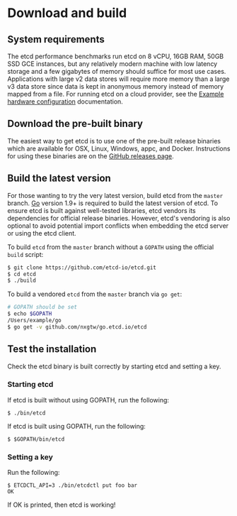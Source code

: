 # Download and build

## System requirements

The etcd performance benchmarks run etcd on 8 vCPU, 16GB RAM, 50GB SSD GCE instances, but any relatively modern machine with low latency storage and a few gigabytes of memory should suffice for most use cases. Applications with large v2 data stores will require more memory than a large v3 data store since data is kept in anonymous memory instead of memory mapped from a file. For running etcd on a cloud provider, see the [Example hardware configuration][example-hardware-configurations] documentation.

## Download the pre-built binary

The easiest way to get etcd is to use one of the pre-built release binaries which are available for OSX, Linux, Windows, appc, and Docker. Instructions for using these binaries are on the [GitHub releases page][github-release].

## Build the latest version

For those wanting to try the very latest version, build etcd from the `master` branch. [Go](https://golang.org/) version 1.9+ is required to build the latest version of etcd. To ensure etcd is built against well-tested libraries, etcd vendors its dependencies for official release binaries. However, etcd's vendoring is also optional to avoid potential import conflicts when embedding the etcd server or using the etcd client.

To build `etcd` from the `master` branch without a `GOPATH` using the official `build` script:

```sh
$ git clone https://github.com/etcd-io/etcd.git
$ cd etcd
$ ./build
```

To build a vendored `etcd` from the `master` branch via `go get`:

```sh
# GOPATH should be set
$ echo $GOPATH
/Users/example/go
$ go get -v github.com/nxgtw/go.etcd.io/etcd
```

## Test the installation

Check the etcd binary is built correctly by starting etcd and setting a key.

### Starting etcd

If etcd is built without using GOPATH, run the following:

```
$ ./bin/etcd
```
If etcd is built using GOPATH, run the following:

```
$ $GOPATH/bin/etcd
```

### Setting a key

Run the following:

```
$ ETCDCTL_API=3 ./bin/etcdctl put foo bar
OK
```

If OK is printed, then etcd is working!

[github-release]: https://github.com/etcd-io/etcd/releases/
[go]: https://golang.org/doc/install
[build-script]: ../build
[cmd-directory]: ../cmd
[example-hardware-configurations]: op-guide/hardware.md#example-hardware-configurations
